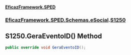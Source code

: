 #### [EficazFramework.SPED](EficazFrameworkSPED.md 'EficazFramework SPED')
### [EficazFramework.SPED.Schemas.eSocial](EficazFramework.SPED.Schemas.eSocial.md 'EficazFramework.SPED.Schemas.eSocial').[S1250](EficazFramework.SPED.Schemas.eSocial/S1250.md 'EficazFramework.SPED.Schemas.eSocial.S1250')

## S1250.GeraEventoID() Method

```csharp
public override void GeraEventoID();
```
